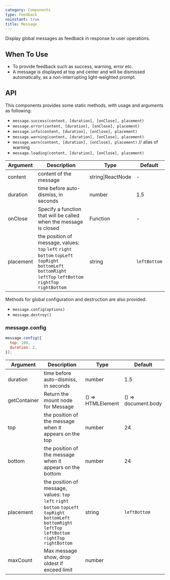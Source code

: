 ```yaml
---
category: Components
type: Feedback
noinstant: true
title: Message
---
```


Display global messages as feedback in response to user operations.

## When To Use

- To provide feedback such as success, warning, error etc.
- A message is displayed at top and center and will be dismissed automatically, as a non-interrupting light-weighted prompt.

## API

This components provides some static methods, with usage and arguments as following:

- `message.success(content, [duration], [onClose], placement)`
- `message.error(content, [duration], [onClose], placement)`
- `message.info(content, [duration], [onClose], placement)`
- `message.warning(content, [duration], [onClose], placement)`
- `message.warn(content, [duration], [onClose], placement)` // alias of warning
- `message.loading(content, [duration], [onClose], placement)`

| Argument | Description | Type | Default |
| -------- | ----------- | ---- | ------- |
| content | content of the message | string\|ReactNode | - |
| duration | time before auto-dismiss, in seconds | number | 1.5 |
| onClose | Specify a function that will be called when the message is closed | Function | - |
| placement | the position of message, values: `top` `left` `right` `bottom` `topLeft` `topRight` `bottomLeft` `bottomRight` `leftTop` `leftBottom` `rightTop` `rightBottom`| string | `leftBottom` |

Methods for global configuration and destruction are also provided:

- `message.config(options)`
- `message.destroy()`

### message.config

```js
message.config({
  top: 100,
  duration: 2,
});
```

| Argument | Description | Type | Default |
| -------- | ----------- | ---- | ------- |
| duration | time before auto-dismiss, in seconds | number | 1.5 |
| getContainer | Return the mount node for Message | () => HTMLElement | () => document.body |
| top | the position of the message when it appears on the top | number | 24 |
| bottom | the position of the message when it appears on the bottom | number | 24 |
| placement | the position of message, values: `top` `left` `right` `bottom` `topLeft` `topRight` `bottomLeft` `bottomRight` `leftTop` `leftBottom` `rightTop` `rightBottom`| string | `leftBottom` |
| maxCount | Max message show, drop oldest if exceed limit | number |  |
